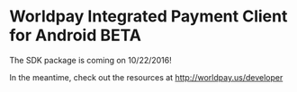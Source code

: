 # Worldpay Integrated Payment Client for Android BETA

The SDK package is coming on 10/22/2016!

In the meantime, check out the resources at http://worldpay.us/developer
